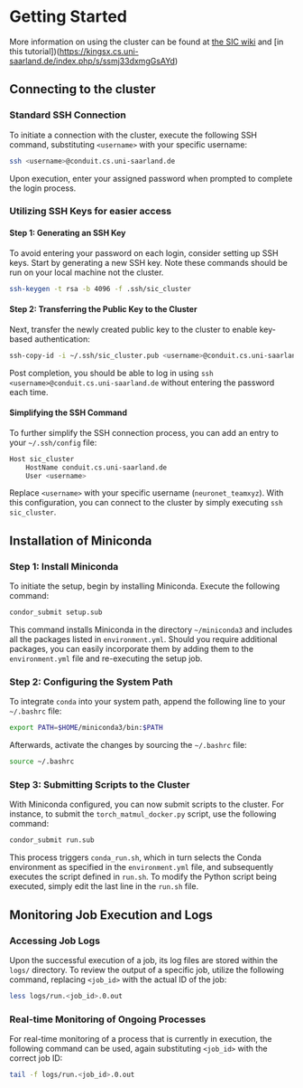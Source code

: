 # Getting Started

More information on using the cluster can be found at [the SIC wiki](https://wiki.cs.uni-saarland.de/en/HPC/faq) and [in this tutorial])(https://kingsx.cs.uni-saarland.de/index.php/s/ssmj33dxmgGsAYd)

## Connecting to the cluster

### Standard SSH Connection
To initiate a connection with the cluster, execute the following SSH command, substituting `<username>` with your specific username:

```bash
ssh <username>@conduit.cs.uni-saarland.de
```

Upon execution, enter your assigned password when prompted to complete the login process.

### Utilizing SSH Keys for easier access

#### Step 1: Generating an SSH Key
To avoid entering your password on each login, consider setting up SSH keys. Start by generating a new SSH key. Note these commands should be run on your local machine not the cluster.
```bash
ssh-keygen -t rsa -b 4096 -f .ssh/sic_cluster
```

#### Step 2: Transferring the Public Key to the Cluster
Next, transfer the newly created public key to the cluster to enable key-based authentication:

```bash
ssh-copy-id -i ~/.ssh/sic_cluster.pub <username>@conduit.cs.uni-saarland.de
```

Post completion, you should be able to log in using `ssh <username>@conduit.cs.uni-saarland.de` without entering the password each time.

#### Simplifying the SSH Command
To further simplify the SSH connection process, you can add an entry to your `~/.ssh/config` file:

```bash
Host sic_cluster
    HostName conduit.cs.uni-saarland.de
    User <username>
```
Replace `<username>` with your specific username (`neuronet_teamxyz`). With this configuration, you can connect to the cluster by simply executing `ssh sic_cluster`.

## Installation of Miniconda

### Step 1: Install Miniconda
To initiate the setup, begin by installing Miniconda. Execute the following command:

```bash
condor_submit setup.sub
```

This command installs Miniconda in the directory `~/miniconda3` and includes all the packages listed in `environment.yml`. Should you require additional packages, you can easily incorporate them by adding them to the `environment.yml` file and re-executing the setup job.

### Step 2: Configuring the System Path
To integrate `conda` into your system path, append the following line to your `~/.bashrc` file:

```bash
export PATH=$HOME/miniconda3/bin:$PATH
```

Afterwards, activate the changes by sourcing the `~/.bashrc` file:

```bash
source ~/.bashrc
```

### Step 3: Submitting Scripts to the Cluster
With Miniconda configured, you can now submit scripts to the cluster. For instance, to submit the `torch_matmul_docker.py` script, use the following command:

```bash
condor_submit run.sub
```

This process triggers `conda_run.sh`, which in turn selects the Conda environment as specified in the `environment.yml` file, and subsequently executes the script defined in `run.sh`. To modify the Python script being executed, simply edit the last line in the `run.sh` file.

## Monitoring Job Execution and Logs

### Accessing Job Logs
Upon the successful execution of a job, its log files are stored within the `logs/` directory. To review the output of a specific job, utilize the following command, replacing `<job_id>` with the actual ID of the job:

```bash
less logs/run.<job_id>.0.out
```

### Real-time Monitoring of Ongoing Processes
For real-time monitoring of a process that is currently in execution, the following command can be used, again substituting `<job_id>` with the correct job ID:

```bash
tail -f logs/run.<job_id>.0.out
```
